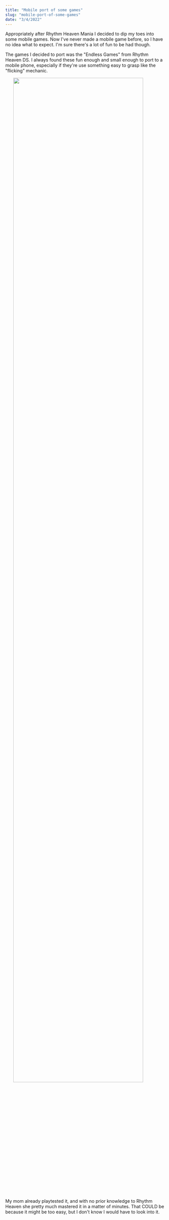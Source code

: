 ```yaml
---
title: "Mobile port of some games"
slug: "mobile-port-of-some-games"
date: "3/4/2022"
---
```


Appropriately after Rhythm Heaven Mania I decided to dip my toes into some mobile games.
Now I've never made a mobile game before, so I have no idea what to expect. I'm sure there's a lot of fun to be had though.

The games I decided to port was the "Endless Games" from Rhythm Heaven DS. I always found these fun enough and small enough to port to a mobile phone, especially if they're use something easy to grasp like the "flicking" mechanic.

<img src="https://i.imgur.com/XI971vQ.png" style="width: 90%; display: block; margin-left: auto; margin-right: auto;" alt="">

My mom already playtested it, and with no prior knowledge to Rhythm Heaven she pretty much mastered it in a matter of minutes.
That COULD be because it might be too easy, but I don't know I would have to look into it.
